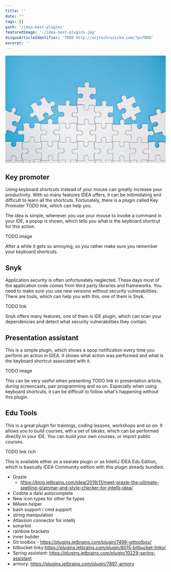 ```yaml
---
title: ''
date: ""
tags: []
path: '/idea-best-plugins'
featuredImage: './idea-best-plugins.jpg'
disqusArticleIdentifier: 'TODO http://vojtechruzicka.com/?p=TODO'
excerpt: ''
---
```


![IDEA best plugins](./idea-best-plugins.jpg)

## Key promoter
Using keyboard shortcuts instead of your mouse can greatly increase your productivity. With so many features IDEA offers, it can be initimidating and difficult to learn all the shortcuts. Fortunately, there is a plugin called Key Promoter TODO link, which can help you. 

The idea is simple, whenever you use your mouse to invoke a command in your IDE, a popup is shown, which tells you what is the keyboard shortcut for this action.

TODO image 

After a while it gets so annoying, so you rather make sure you remember your keyboard shortcuts.

## Snyk
Application security is often unfortunately neglected. These days most of the application code comes from third party libraries and frameworks. You need to make sure you use new versions without security vulnerabilities. There are tools, which can help you with this, one of them is Snyk.

TODO link

Snyk offers many features, one of them is IDE plugin, which can scan your dependencies and detect what security vulnerabilities they contain.

## Presentation assistant
This is a simple plugin, which shows a opop notification every time you perform an action in IDEA. It shows what action was performed and what is the keyboard shortcut associated with it.

TODO image

This can be very useful when presenting TODO link to presentation article, during screencasts, pair programming and so on. Especially when using keyboard shortcuts, it can be difficult to follow what's happening without this plugin.

## Edu Tools
This is a great plugin for trainings, coding lessons, workshops and so on. It allows you to build courses, wth a set of taksks, which can be performed directly in your IDE. You can build your own courses, or import public courses.

TODO link rich

This is available either as a searate plugin or as IntelliJ IDEA Edu Edition, which is basically IDEA Community edition with this plugin already bundled.

- Grazie
  - https://blog.jetbrains.com/idea/2019/11/meet-grazie-the-ultimate-spelling-grammar-and-style-checker-for-intellij-idea/
- Codota a dalsi autocomplete
- New icon types for other fie types
- MAven helper
- bash support / cmd support
- string manipulation
- Atlassion connector for intellij 
- sonarlint
- rainbow brackets
- inner builder
- Git toolbox - https://plugins.jetbrains.com/plugin/7499-gittoolbox/
- bitbucket linky:https://plugins.jetbrains.com/plugin/8015-bitbucket-linky/
- Spring assistant: https://plugins.jetbrains.com/plugin/10229-spring-assistant
- armory: https://plugins.jetbrains.com/plugin/7897-armory